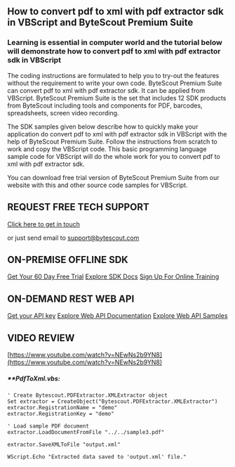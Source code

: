 ## How to convert pdf to xml with pdf extractor sdk in VBScript and ByteScout Premium Suite

### Learning is essential in computer world and the tutorial below will demonstrate how to convert pdf to xml with pdf extractor sdk in VBScript

The coding instructions are formulated to help you to try-out the features without the requirement to write your own code. ByteScout Premium Suite can convert pdf to xml with pdf extractor sdk. It can be applied from VBScript. ByteScout Premium Suite is the set that includes 12 SDK products from ByteScout including tools and components for PDF, barcodes, spreadsheets, screen video recording.

The SDK samples given below describe how to quickly make your application do convert pdf to xml with pdf extractor sdk in VBScript with the help of ByteScout Premium Suite. Follow the instructions from scratch to work and copy the VBScript code. This basic programming language sample code for VBScript will do the whole work for you to convert pdf to xml with pdf extractor sdk.

You can download free trial version of ByteScout Premium Suite from our website with this and other source code samples for VBScript.

## REQUEST FREE TECH SUPPORT

[Click here to get in touch](https://bytescout.zendesk.com/hc/en-us/requests/new?subject=ByteScout%20Premium%20Suite%20Question)

or just send email to [support@bytescout.com](mailto:support@bytescout.com?subject=ByteScout%20Premium%20Suite%20Question) 

## ON-PREMISE OFFLINE SDK 

[Get Your 60 Day Free Trial](https://bytescout.com/download/web-installer?utm_source=github-readme)
[Explore SDK Docs](https://bytescout.com/documentation/index.html?utm_source=github-readme)
[Sign Up For Online Training](https://academy.bytescout.com/)


## ON-DEMAND REST WEB API

[Get your API key](https://pdf.co/documentation/api?utm_source=github-readme)
[Explore Web API Documentation](https://pdf.co/documentation/api?utm_source=github-readme)
[Explore Web API Samples](https://github.com/bytescout/ByteScout-SDK-SourceCode/tree/master/PDF.co%20Web%20API)

## VIDEO REVIEW

[https://www.youtube.com/watch?v=NEwNs2b9YN8](https://www.youtube.com/watch?v=NEwNs2b9YN8)




<!-- code block begin -->

##### ****PdfToXml.vbs:**
    
```
' Create Bytescout.PDFExtractor.XMLExtractor object
Set extractor = CreateObject("Bytescout.PDFExtractor.XMLExtractor")
extractor.RegistrationName = "demo"
extractor.RegistrationKey = "demo"

' Load sample PDF document
extractor.LoadDocumentFromFile "../../sample3.pdf"

extractor.SaveXMLToFile "output.xml"

WScript.Echo "Extracted data saved to 'output.xml' file."
```

<!-- code block end -->